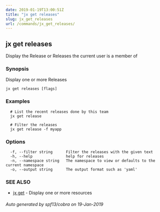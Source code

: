 ```yaml
---
date: 2019-01-19T13:00:51Z
title: "jx get releases"
slug: jx_get_releases
url: /commands/jx_get_releases/
---
```

## jx get releases

Display the Release or Releases the current user is a member of

### Synopsis

Display one or more Releases

```
jx get releases [flags]
```

### Examples

```
  # List the recent releases done by this team
  jx get release
  
  # Filter the releases
  jx get release -f myapp
```

### Options

```
  -f, --filter string      Filter the releases with the given text
  -h, --help               help for releases
  -n, --namespace string   The namespace to view or defaults to the current namespace
  -o, --output string      The output format such as 'yaml'
```

### SEE ALSO

* [jx get](/commands/jx_get/)	 - Display one or more resources

###### Auto generated by spf13/cobra on 19-Jan-2019
